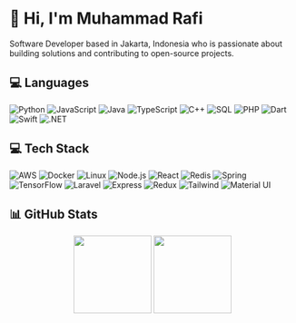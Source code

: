 # 👋 Hi, I'm Muhammad Rafi

Software Developer based in Jakarta, Indonesia who is passionate about building solutions and contributing to open-source projects.

## 💻 Languages

![Python](https://img.shields.io/badge/-Python-000?style=for-the-badge&logo=Python)
![JavaScript](https://img.shields.io/badge/-JavaScript-000?style=for-the-badge&logo=JavaScript)
![Java](https://img.shields.io/badge/-Java-000?style=for-the-badge&logo=Java&logoColor=007396)
![TypeScript](https://img.shields.io/badge/-TypeScript-000?style=for-the-badge&logo=TypeScript)
![C++](https://img.shields.io/badge/-C++-000?style=for-the-badge&logo=c%2b%2b&logoColor=00599C)
![SQL](https://img.shields.io/badge/-SQL-000?style=for-the-badge&logo=MySQL)
![PHP](https://img.shields.io/badge/PHP-000?style=for-the-badge&logo=php&logoColor=white)
![Dart](https://img.shields.io/badge/Dart-000?style=for-the-badge&logo=dart&logoColor=white)
![Swift](https://img.shields.io/badge/-Swift-000?style=for-the-badge&logo=Swift)
![.NET](https://img.shields.io/badge/-.NET%208.0-000?style=for-the-badge&logo=dotnet)

## 💻 Tech Stack

![AWS](https://img.shields.io/badge/-AWS-000?style=for-the-badge&logo=Amazon-AWS&logoColor=F90)
![Docker](https://img.shields.io/badge/-Docker-000?style=for-the-badge&logo=Docker)
![Linux](https://img.shields.io/badge/-Linux-000?style=for-the-badge&logo=Linux)
![Node.js](https://img.shields.io/badge/-Node.js-000?style=for-the-badge&logo=node.js)
![React](https://img.shields.io/badge/-React-000?style=for-the-badge&logo=React)
![Redis](https://img.shields.io/badge/-Redis-000?style=for-the-badge&logo=Redis)
![Spring](https://img.shields.io/badge/-Spring-000?style=for-the-badge&logo=Spring)
![TensorFlow](https://img.shields.io/badge/-TensorFlow-000?style=for-the-badge&logo=TensorFlow)
![Laravel](https://img.shields.io/badge/Laravel-000?style=for-the-badge&logo=laravel&logoColor=white)
![Express](https://img.shields.io/badge/Express.js-000?style=for-the-badge&logo=express&logoColor=white)
![Redux](https://img.shields.io/badge/-Redux-000?style=for-the-badge&logo=redux)
![Tailwind](https://img.shields.io/badge/Tailwind-000?style=for-the-badge&logo=tailwind-css&logoColor=white)
![Material UI](https://img.shields.io/badge/Material%20UI-000?style=for-the-badge&logo=mui&logoColor=white)

## 📊 GitHub Stats

<div align="center">
  <img height="137px" src="https://github-readme-stats.vercel.app/api?username=muhammadrafihq&hide_title=true&hide_border=true&show_icons=true&include_all_commits=true&count_private=true&line_height=21&theme=gotham" />
  <img height="137px" src="https://github-readme-stats.vercel.app/api/top-langs/?username=muhammadrafihq&hide=html&hide_title=true&hide_border=true&layout=compact&langs_count=6&exclude_repo=comp426,Redventures-Movie-Quotes&theme=gotham" />
</div>
